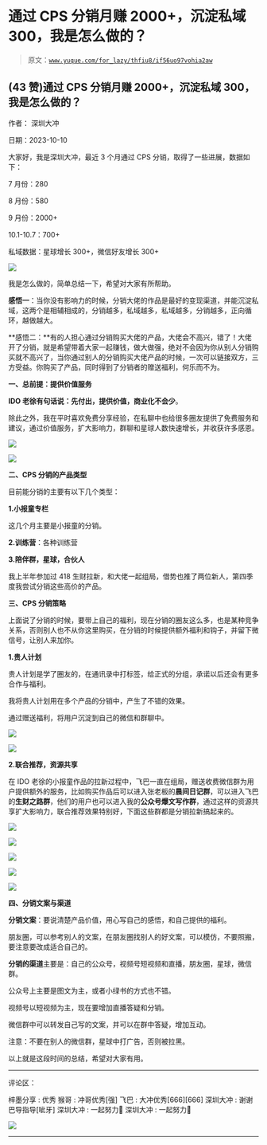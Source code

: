 # 通过 CPS 分销月赚 2000+，沉淀私域 300，我是怎么做的？

> 原文：[`www.yuque.com/for_lazy/thfiu8/if56uo97vohia2aw`](https://www.yuque.com/for_lazy/thfiu8/if56uo97vohia2aw)

## (43 赞)通过 CPS 分销月赚 2000+，沉淀私域 300，我是怎么做的？

作者： 深圳大冲

日期：2023-10-10

大家好，我是深圳大冲，最近 3 个月通过 CPS 分销，取得了一些进展，数据如下：

7 月份：280

8 月份：580

9 月份：2000+

10.1-10.7：700+

私域数据：星球增长 300+，微信好友增长 300+

![](img/961eef3ba03e6abbc2798c022177d7f0.png)

我是怎么做的，简单总结一下，希望对大家有所帮助。

**感悟一**：当你没有影响力的时候，分销大佬的作品是最好的变现渠道，并能沉淀私域，这两个是相辅相成的，分销越多，私域越多，私域越多，分销越多，正向循环，越做越大。

**感悟二：**有的人担心通过分销购买大佬的产品，大佬会不高兴，错了！大佬开了分销，就是希望带着大家一起赚钱，做大做强，绝对不会因为你从别人分销购买就不高兴了，当你通过别人的分销购买大佬产品的时候，一次可以链接双方，三方受益。你购买了产品，同时得到了分销者的赠送福利，何乐而不为。

**一、总前提：提供价值服务**

**IDO 老徐有句话说：先付出，提供价值，商业化不会少**。

除此之外，我在平时喜欢免费分享经验，在私聊中也给很多圈友提供了免费服务和建议，通过价值服务，扩大影响力，群聊和星球人数快速增长，并收获许多感恩。

![](img/f6b7ac48a7ec03c9b97ab4fbc35bd349.png)

![](img/d9f59452a9ddb3e2844891469022417e.png)

**二、CPS 分销的产品类型**

目前能分销的主要有以下几个类型：

**1.小报童专栏**

这几个月主要是小报童的分销。

**2.训练营**：各种训练营

**3.陪伴群，星球，合伙人**

我上半年参加过 418 生财拉新，和大佬一起组局，借势也推了两位新人，第四季度我尝试分销这些高价的产品。

**三、CPS 分销策略**

上面说了分销的时候，要带上自己的福利，现在分销的圈友这么多，也是某种竞争关系，否则别人也不从你这里购买，在分销的时候提供额外福利和钩子，并留下微信号，让别人来加你。

**1.贵人计划**

贵人计划是学了圈友的，在通讯录中打标签，给正式的分组，承诺以后还会有更多合作与福利。

我将贵人计划用在多个产品的分销中，产生了不错的效果。

通过赠送福利，将用户沉淀到自己的微信和群聊中。

![](img/e989bd0b88a8d14c013d1f6e259bdb44.png)

![](img/b314f120957f37c82b349e7ee4bbb2c2.png)

**2.联合推荐，资源共享**

在 IDO 老徐的小报童作品的拉新过程中，飞巴一直在组局，赠送收费微信群为用户提供额外的服务，比如购买作品后可以进入张老板的**晨间日记群**，可以进入飞巴的**生财之路群**，他们的用户也可以进入我的**公众号爆文写作群**，通过这样的资源共享扩大影响力，联合推荐效果特别好，下面这些群都是分销拉新搞起来的。

![](img/ac5dfa96bab32c9cd04d63ee1fab5136.png)

![](img/1a81e68d02c727b31a9674100432f13e.png)

![](img/866c3086d5593e703cd13167c3544d2d.png)

![](img/3fbc657f502e6d70a9642bb9e1de050c.png)

![](img/ca80c2c618812aa3fdbcf93143b54a72.png)

**四、分销文案与渠道**

**分销文案**：要说清楚产品价值，用心写自己的感悟，和自己提供的福利。

朋友圈，可以参考别人的文案，在朋友圈找别人的好文案，可以模仿，不要照搬，要注意要改成适合自己的。

**分销的渠道**主要是：自己的公众号，视频号短视频和直播，朋友圈，星球，微信群。

公众号上主要是图文为主，或者小绿书的方式也不错。

视频号以短视频为主，现在要增加直播答疑和分销。

微信群中可以转发自己写的文案，并可以在群中答疑，增加互动。

注意：不要在别人的微信群，星球中打广告，否则被拉黑。

以上就是这段时间的总结，希望对大家有用。

* * *

评论区：

梓墨分享 : 优秀
猴哥 : 冲哥优秀[强]
飞巴 : 大冲优秀[666][666]
深圳大冲 : 谢谢巴导指导[呲牙]
深圳大冲 : 一起努力💪
深圳大冲 : 一起努力💪

![](img/1c37d505930596d12a88ab23e11aa07a.png)

* * *